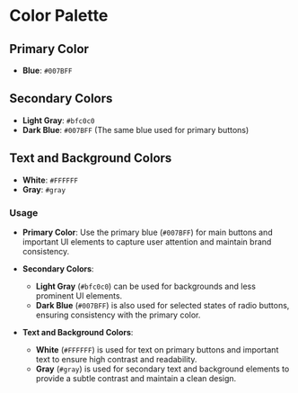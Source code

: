 # Color Palette

## Primary Color
- **Blue**: `#007BFF`

## Secondary Colors
- **Light Gray**: `#bfc0c0`
- **Dark Blue**: `#007BFF` (The same blue used for primary buttons)

## Text and Background Colors
- **White**: `#FFFFFF`
- **Gray**: `#gray`

### Usage

- **Primary Color**: Use the primary blue (`#007BFF`) for main buttons and important UI elements to capture user attention and maintain brand consistency.

- **Secondary Colors**: 
  - **Light Gray** (`#bfc0c0`) can be used for backgrounds and less prominent UI elements.
  - **Dark Blue** (`#007BFF`) is also used for selected states of radio buttons, ensuring consistency with the primary color.

- **Text and Background Colors**:
  - **White** (`#FFFFFF`) is used for text on primary buttons and important text to ensure high contrast and readability.
  - **Gray** (`#gray`) is used for secondary text and background elements to provide a subtle contrast and maintain a clean design.


